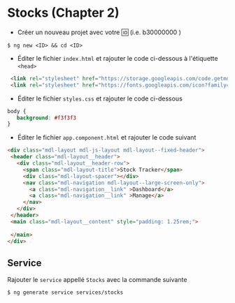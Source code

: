 # Stocks (Chapter 2)

* Créer un nouveau projet avec votre :id: (i.e. b30000000 )

 ``` 
 $ ng new <ID> && cd <ID>
 ```
 
 * Éditer le fichier `index.html` et rajouter le code ci-dessous à l'étiquette `<head>`
 
 ```html 
  <link rel="stylesheet" href="https://storage.googleapis.com/code.getmdl.io/1.0.1/material.indigo-orange.min.css">
  <link rel="stylesheet" href="https://fonts.googleapis.com/icon?family=Material+Icons">
 ```
 
 * Éditer le fichier `styles.css` et rajouter le code ci-dessous 
 
 ```css
 body {
    background: #f3f3f3
 }
 ```
 
 * Éditer le fichier `app.component.html` et rajouter le code suivant
 
 ```html 
 <div class="mdl-layout mdl-js-layout mdl-layout--fixed-header">
  <header class="mdl-layout__header">
    <div class="mdl-layout__header-row">
      <span class="mdl-layout-title">Stock Tracker</span>
      <div class="mdl-layout-spacer"></div>
      <nav class="mdl-navigation mdl-layout--large-screen-only">
        <a class="mdl-navigation__link" >Dashboard</a>
        <a class="mdl-navigation__link" >Manage</a>        
      </nav>
    </div>
  </header>
  <main class="mdl-layout__content" style="padding: 1.25rem;">
   
  </main>
</div>
``` 

## Service

Rajouter le `service` appellé `Stocks` avec la commande suivante

 ``` 
 $ ng generate service services/stocks
 ```

 


